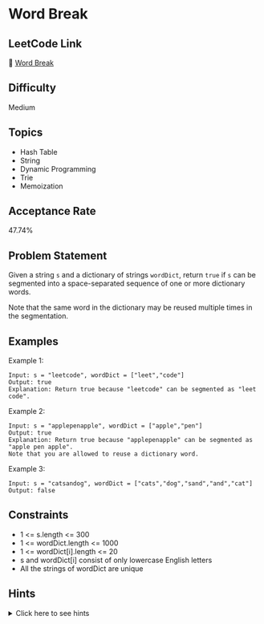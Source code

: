 # Word Break

## LeetCode Link
🔗 [Word Break](https://leetcode.com/problems/word-break)

## Difficulty
Medium

## Topics
- Hash Table
- String
- Dynamic Programming
- Trie
- Memoization

## Acceptance Rate
47.74%

## Problem Statement
Given a string `s` and a dictionary of strings `wordDict`, return `true` if `s` can be segmented into a space-separated sequence of one or more dictionary words.

Note that the same word in the dictionary may be reused multiple times in the segmentation.

## Examples
Example 1:
```
Input: s = "leetcode", wordDict = ["leet","code"]
Output: true
Explanation: Return true because "leetcode" can be segmented as "leet code".
```

Example 2:
```
Input: s = "applepenapple", wordDict = ["apple","pen"]
Output: true
Explanation: Return true because "applepenapple" can be segmented as "apple pen apple".
Note that you are allowed to reuse a dictionary word.
```

Example 3:
```
Input: s = "catsandog", wordDict = ["cats","dog","sand","and","cat"]
Output: false
```

## Constraints
- 1 <= s.length <= 300
- 1 <= wordDict.length <= 1000
- 1 <= wordDict[i].length <= 20
- s and wordDict[i] consist of only lowercase English letters
- All the strings of wordDict are unique

## Hints
<details>
<summary>Click here to see hints</summary>

1. The naive approach is to use recursion and backtracking. Check every possible prefix of that string in the dictionary of words, if it exists in the dictionary, then recursively check the remaining portion of the string.
2. Optimize your recursion by using dynamic programming. Cache the results for subproblems.
3. Consider using a trie data structure to efficiently store and search for words in the dictionary.

</details>
